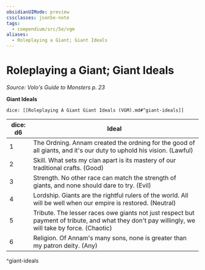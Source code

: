 ```yaml
---
obsidianUIMode: preview
cssclasses: json5e-note
tags:
  - compendium/src/5e/vgm
aliases:
  - Roleplaying a Giant; Giant Ideals
---
```

# Roleplaying a Giant; Giant Ideals
*Source: Volo's Guide to Monsters p. 23* 

**Giant Ideals**

`dice: [[Roleplaying A Giant Giant Ideals (VGM).md#^giant-ideals]]`

| dice: d6 | Ideal |
|----------|-------|
| 1 | The Ordning. Annam created the ordning for the good of all giants, and it's our duty to uphold his vision. (Lawful) |
| 2 | Skill. What sets my clan apart is its mastery of our traditional crafts. (Good) |
| 3 | Strength. No other race can match the strength of giants, and none should dare to try. (Evil) |
| 4 | Lordship. Giants are the rightful rulers of the world. All will be well when our empire is restored. (Neutral) |
| 5 | Tribute. The lesser races owe giants not just respect but payment of tribute, and what they don't pay willingly, we will take by force. (Chaotic) |
| 6 | Religion. Of Annam's many sons, none is greater than my patron deity. (Any) |
^giant-ideals
